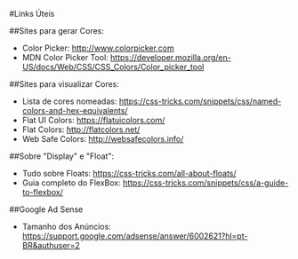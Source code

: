 #Links Úteis

##Sites para gerar Cores:
* Color Picker: http://www.colorpicker.com
* MDN Color Picker Tool: https://developer.mozilla.org/en-US/docs/Web/CSS/CSS_Colors/Color_picker_tool

##Sites para visualizar Cores:
* Lista de cores nomeadas: https://css-tricks.com/snippets/css/named-colors-and-hex-equivalents/
* Flat UI Colors: https://flatuicolors.com/
* Flat Colors: http://flatcolors.net/
* Web Safe Colors: http://websafecolors.info/

##Sobre "Display" e "Float":
* Tudo sobre Floats: https://css-tricks.com/all-about-floats/
* Guia completo do FlexBox: https://css-tricks.com/snippets/css/a-guide-to-flexbox/

##Google Ad Sense
* Tamanho dos Anúncios: https://support.google.com/adsense/answer/6002621?hl=pt-BR&authuser=2

